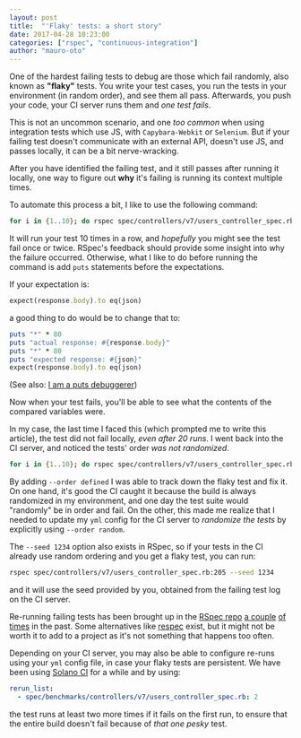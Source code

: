 ```yaml
---
layout: post
title:  "'Flaky' tests: a short story"
date: 2017-04-28 10:23:00
categories: ["rspec", "continuous-integration"]
author: "mauro-oto"
---
```


One of the hardest failing tests to debug are those which fail randomly, also
known as __"flaky"__ tests. You write your test cases, you run the tests in your
environment (in random order), and see them all pass. Afterwards, you push your
code, your CI server runs them and _one test fails_.

This is not an uncommon scenario, and one _too common_ when using integration
tests which use JS, with `Capybara-Webkit` or `Selenium`.
But if your failing test doesn't communicate with an external API, doesn't use
JS, and passes locally, it can be a bit nerve-wracking.

After you have identified the failing test, and it still passes after running it
locally, one way to figure out __why__ it's failing is running its context
multiple times.

To automate this process a bit, I like to use the following command:

<!--more-->

```bash
for i in {1..10}; do rspec spec/controllers/v7/users_controller_spec.rb:205; done
```

It will run your test 10 times in a row, and _hopefully_ you might see the
test fail once or twice. RSpec's feedback should provide some insight into why
the failure occurred. Otherwise, what I like to do before running the command is
add `puts` statements before the expectations.

If your expectation is:

```ruby
expect(response.body).to eq(json)
```

a good thing to do would be to change that to:

```ruby
puts "*" * 80
puts "actual response: #{response.body}"
puts "*" * 80
puts "expected response: #{json}"
expect(response.body).to eq(json)
```

(See also: [I am a puts debuggerer](https://tenderlovemaking.com/2016/02/05/i-am-a-puts-debuggerer.html))

Now when your test fails, you'll be able to see what the contents of the
compared variables were.

In my case, the last time I faced this (which prompted me to write this article),
the test did not fail locally, _even after 20 runs_. I went back into the CI server,
and noticed the tests' order _was not randomized_.

```bash
for i in {1..10}; do rspec spec/controllers/v7/users_controller_spec.rb:205 --order defined; done
```

By adding `--order defined` I was able to track down the flaky test and fix it.
On one hand, it's good the CI caught it because the build is always randomized in
my environment, and one day the test suite would "randomly" be in order and fail.
On the other, this made me realize that I needed to update my `yml` config for
the CI server to _randomize the tests_ by explicitly using `--order random`.

The `--seed 1234` option also exists in RSpec, so if your tests in the CI already use
random ordering and you get a flaky test, you can run:

```bash
rspec spec/controllers/v7/users_controller_spec.rb:205 --seed 1234
```

and it will use the seed provided by you, obtained from the failing
test log on the CI server.

Re-running failing tests has been brought up in the [RSpec repo](https://github.com/rspec/rspec-core)
[a couple](https://github.com/rspec/rspec-core/issues/456)
[of times](https://github.com/rspec/rspec-core/issues/795) in the past.
Some alternatives like [respec](https://github.com/oggy/respec) exist, but it
might not be worth it to add to a project as it's not something that happens too
often.

Depending on your CI server, you may also be able to configure re-runs
using your `yml` config file, in case your flaky tests are persistent. We have
been using [Solano CI](https://ci.solanolabs.com) for a while and by using:

```yaml
rerun_list:
  - spec/benchmarks/controllers/v7/users_controller_spec.rb: 2
```

the test runs at least two more times if it fails on the first run, to ensure
that the entire build doesn't fail because of _that one pesky_ test.
